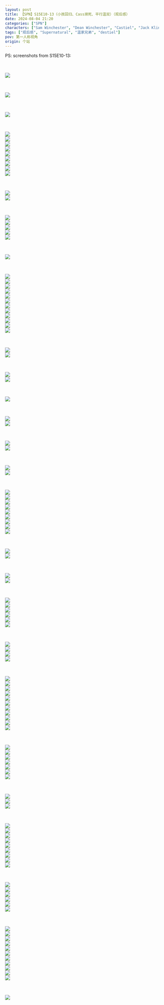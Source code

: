 ```yaml
---
layout: post
title: 【SPN】S15E10-13（小孩回归、Cass濒死、平行温双）（观后感）
date: 2024-08-04 21:20
categories: ["SPN"]
characters: ["Sam Winchester", "Dean Winchester", "Castiel", "Jack Kline"]
tags: ["观后感", "Supernatural", "温家兄弟", "destiel"]
pov: 第一人称视角
origin: 个站
---
```


PS: screenshots from S15E10-13:

<br><br>
![](https://github.com/junesirius/junesirius.github.io/blob/master/assets/images/SPN/S15/2024-08-02-SPN-1510-1.jpg)
<br>

<br><br>
![](https://github.com/junesirius/junesirius.github.io/blob/master/assets/images/SPN/S15/2024-08-02-SPN-1511-1.jpg)
<br>

<br><br>
![](https://github.com/junesirius/junesirius.github.io/blob/master/assets/images/SPN/S15/2024-08-03-SPN-1511-2.jpg)
<br>

<br><br>
![](https://github.com/junesirius/junesirius.github.io/blob/master/assets/images/SPN/S15/2024-08-03-SPN-1511-3.jpg)
<br>
![](https://github.com/junesirius/junesirius.github.io/blob/master/assets/images/SPN/S15/2024-08-03-SPN-1511-4.jpg)
<br>
![](https://github.com/junesirius/junesirius.github.io/blob/master/assets/images/SPN/S15/2024-08-03-SPN-1511-5.jpg)
<br>
![](https://github.com/junesirius/junesirius.github.io/blob/master/assets/images/SPN/S15/2024-08-03-SPN-1511-6.jpg)
<br>
![](https://github.com/junesirius/junesirius.github.io/blob/master/assets/images/SPN/S15/2024-08-03-SPN-1511-7.jpg)
<br>
![](https://github.com/junesirius/junesirius.github.io/blob/master/assets/images/SPN/S15/2024-08-03-SPN-1511-8.jpg)
<br>
![](https://github.com/junesirius/junesirius.github.io/blob/master/assets/images/SPN/S15/2024-08-03-SPN-1511-9.jpg)
<br>
![](https://github.com/junesirius/junesirius.github.io/blob/master/assets/images/SPN/S15/2024-08-03-SPN-1511-10.jpg)
<br>
![](https://github.com/junesirius/junesirius.github.io/blob/master/assets/images/SPN/S15/2024-08-03-SPN-1511-11.jpg)
<br>

<br><br>
![](https://github.com/junesirius/junesirius.github.io/blob/master/assets/images/SPN/S15/2024-08-03-SPN-1511-12.jpg)
<br>
![](https://github.com/junesirius/junesirius.github.io/blob/master/assets/images/SPN/S15/2024-08-03-SPN-1511-13.jpg)
<br>

<br><br>
![](https://github.com/junesirius/junesirius.github.io/blob/master/assets/images/SPN/S15/2024-08-03-SPN-1512-1.jpg)
<br>
![](https://github.com/junesirius/junesirius.github.io/blob/master/assets/images/SPN/S15/2024-08-03-SPN-1512-2.jpg)
<br>
![](https://github.com/junesirius/junesirius.github.io/blob/master/assets/images/SPN/S15/2024-08-03-SPN-1512-3.jpg)
<br>
![](https://github.com/junesirius/junesirius.github.io/blob/master/assets/images/SPN/S15/2024-08-03-SPN-1512-4.jpg)
<br>
![](https://github.com/junesirius/junesirius.github.io/blob/master/assets/images/SPN/S15/2024-08-03-SPN-1512-5.jpg)
<br>

<br><br>
![](https://github.com/junesirius/junesirius.github.io/blob/master/assets/images/SPN/S15/2024-08-03-SPN-1512-6.jpg)
<br>

<br><br>
![](https://github.com/junesirius/junesirius.github.io/blob/master/assets/images/SPN/S15/2024-08-03-SPN-1512-7.jpg)
<br>
![](https://github.com/junesirius/junesirius.github.io/blob/master/assets/images/SPN/S15/2024-08-03-SPN-1512-8.jpg)
<br>
![](https://github.com/junesirius/junesirius.github.io/blob/master/assets/images/SPN/S15/2024-08-03-SPN-1512-9.jpg)
<br>
![](https://github.com/junesirius/junesirius.github.io/blob/master/assets/images/SPN/S15/2024-08-03-SPN-1512-10.jpg)
<br>
![](https://github.com/junesirius/junesirius.github.io/blob/master/assets/images/SPN/S15/2024-08-03-SPN-1512-11.jpg)
<br>
![](https://github.com/junesirius/junesirius.github.io/blob/master/assets/images/SPN/S15/2024-08-03-SPN-1512-12.jpg)
<br>
![](https://github.com/junesirius/junesirius.github.io/blob/master/assets/images/SPN/S15/2024-08-03-SPN-1512-13.jpg)
<br>
![](https://github.com/junesirius/junesirius.github.io/blob/master/assets/images/SPN/S15/2024-08-03-SPN-1512-14.jpg)
<br>
![](https://github.com/junesirius/junesirius.github.io/blob/master/assets/images/SPN/S15/2024-08-03-SPN-1512-15.jpg)
<br>
![](https://github.com/junesirius/junesirius.github.io/blob/master/assets/images/SPN/S15/2024-08-03-SPN-1512-16.jpg)
<br>
![](https://github.com/junesirius/junesirius.github.io/blob/master/assets/images/SPN/S15/2024-08-03-SPN-1512-17.jpg)
<br>
![](https://github.com/junesirius/junesirius.github.io/blob/master/assets/images/SPN/S15/2024-08-03-SPN-1512-18.jpg)
<br>

<br><br>
![](https://github.com/junesirius/junesirius.github.io/blob/master/assets/images/SPN/S15/2024-08-03-SPN-1512-19.jpg)
<br>
![](https://github.com/junesirius/junesirius.github.io/blob/master/assets/images/SPN/S15/2024-08-03-SPN-1512-20.jpg)
<br>

<br><br>
![](https://github.com/junesirius/junesirius.github.io/blob/master/assets/images/SPN/S15/2024-08-03-SPN-1512-21.jpg)
<br>
![](https://github.com/junesirius/junesirius.github.io/blob/master/assets/images/SPN/S15/2024-08-03-SPN-1512-22.jpg)
<br>

<br><br>
![](https://github.com/junesirius/junesirius.github.io/blob/master/assets/images/SPN/S15/2024-08-03-SPN-1512-23.jpg)
<br>

<br><br>
![](https://github.com/junesirius/junesirius.github.io/blob/master/assets/images/SPN/S15/2024-08-03-SPN-1512-24.jpg)
<br>
![](https://github.com/junesirius/junesirius.github.io/blob/master/assets/images/SPN/S15/2024-08-03-SPN-1512-25.jpg)
<br>

<br><br>
![](https://github.com/junesirius/junesirius.github.io/blob/master/assets/images/SPN/S15/2024-08-03-SPN-1512-26.jpg)
<br>
![](https://github.com/junesirius/junesirius.github.io/blob/master/assets/images/SPN/S15/2024-08-03-SPN-1512-27.jpg)
<br>

<br><br>
![](https://github.com/junesirius/junesirius.github.io/blob/master/assets/images/SPN/S15/2024-08-03-SPN-1513-1.jpg)
<br>
![](https://github.com/junesirius/junesirius.github.io/blob/master/assets/images/SPN/S15/2024-08-04-SPN-1513-45.jpg)
<br>

<br><br>
![](https://github.com/junesirius/junesirius.github.io/blob/master/assets/images/SPN/S15/2024-08-03-SPN-1513-5.jpg)
<br>
![](https://github.com/junesirius/junesirius.github.io/blob/master/assets/images/SPN/S15/2024-08-03-SPN-1513-6.jpg)
<br>
![](https://github.com/junesirius/junesirius.github.io/blob/master/assets/images/SPN/S15/2024-08-03-SPN-1513-7.jpg)
<br>
![](https://github.com/junesirius/junesirius.github.io/blob/master/assets/images/SPN/S15/2024-08-03-SPN-1513-8.jpg)
<br>
![](https://github.com/junesirius/junesirius.github.io/blob/master/assets/images/SPN/S15/2024-08-03-SPN-1513-9.jpg)
<br>
![](https://github.com/junesirius/junesirius.github.io/blob/master/assets/images/SPN/S15/2024-08-03-SPN-1513-10.jpg)
<br>
![](https://github.com/junesirius/junesirius.github.io/blob/master/assets/images/SPN/S15/2024-08-03-SPN-1513-11.jpg)
<br>
![](https://github.com/junesirius/junesirius.github.io/blob/master/assets/images/SPN/S15/2024-08-03-SPN-1513-12.jpg)
<br>
![](https://github.com/junesirius/junesirius.github.io/blob/master/assets/images/SPN/S15/2024-08-03-SPN-1513-13.jpg)
<br>

<br><br>
![](https://github.com/junesirius/junesirius.github.io/blob/master/assets/images/SPN/S15/2024-08-03-SPN-1513-14.jpg)
<br>
![](https://github.com/junesirius/junesirius.github.io/blob/master/assets/images/SPN/S15/2024-08-03-SPN-1513-15.jpg)
<br>

<br><br>
![](https://github.com/junesirius/junesirius.github.io/blob/master/assets/images/SPN/S15/2024-08-03-SPN-1513-16.jpg)
<br>
![](https://github.com/junesirius/junesirius.github.io/blob/master/assets/images/SPN/S15/2024-08-03-SPN-1513-17.jpg)
<br>

<br><br>
![](https://github.com/junesirius/junesirius.github.io/blob/master/assets/images/SPN/S15/2024-08-03-SPN-1513-18.jpg)
<br>
![](https://github.com/junesirius/junesirius.github.io/blob/master/assets/images/SPN/S15/2024-08-03-SPN-1513-19.jpg)
<br>
![](https://github.com/junesirius/junesirius.github.io/blob/master/assets/images/SPN/S15/2024-08-03-SPN-1513-20.jpg)
<br>
![](https://github.com/junesirius/junesirius.github.io/blob/master/assets/images/SPN/S15/2024-08-03-SPN-1513-21.jpg)
<br>
![](https://github.com/junesirius/junesirius.github.io/blob/master/assets/images/SPN/S15/2024-08-03-SPN-1513-22.jpg)
<br>
![](https://github.com/junesirius/junesirius.github.io/blob/master/assets/images/SPN/S15/2024-08-03-SPN-1513-23.jpg)
<br>

<br><br>
![](https://github.com/junesirius/junesirius.github.io/blob/master/assets/images/SPN/S15/2024-08-03-SPN-1513-24.jpg)
<br>
![](https://github.com/junesirius/junesirius.github.io/blob/master/assets/images/SPN/S15/2024-08-03-SPN-1513-25.jpg)
<br>
![](https://github.com/junesirius/junesirius.github.io/blob/master/assets/images/SPN/S15/2024-08-03-SPN-1513-26.jpg)
<br>
![](https://github.com/junesirius/junesirius.github.io/blob/master/assets/images/SPN/S15/2024-08-03-SPN-1513-27.jpg)
<br>

<br><br>
![](https://github.com/junesirius/junesirius.github.io/blob/master/assets/images/SPN/S15/2024-08-03-SPN-1513-28.jpg)
<br>
![](https://github.com/junesirius/junesirius.github.io/blob/master/assets/images/SPN/S15/2024-08-03-SPN-1513-29.jpg)
<br>
![](https://github.com/junesirius/junesirius.github.io/blob/master/assets/images/SPN/S15/2024-08-03-SPN-1513-30.jpg)
<br>
![](https://github.com/junesirius/junesirius.github.io/blob/master/assets/images/SPN/S15/2024-08-03-SPN-1513-31.jpg)
<br>
![](https://github.com/junesirius/junesirius.github.io/blob/master/assets/images/SPN/S15/2024-08-03-SPN-1513-32.jpg)
<br>
![](https://github.com/junesirius/junesirius.github.io/blob/master/assets/images/SPN/S15/2024-08-03-SPN-1513-33.jpg)
<br>
![](https://github.com/junesirius/junesirius.github.io/blob/master/assets/images/SPN/S15/2024-08-03-SPN-1513-34.jpg)
<br>
![](https://github.com/junesirius/junesirius.github.io/blob/master/assets/images/SPN/S15/2024-08-03-SPN-1513-35.jpg)
<br>
![](https://github.com/junesirius/junesirius.github.io/blob/master/assets/images/SPN/S15/2024-08-03-SPN-1513-36.jpg)
<br>
![](https://github.com/junesirius/junesirius.github.io/blob/master/assets/images/SPN/S15/2024-08-03-SPN-1513-37.jpg)
<br>
![](https://github.com/junesirius/junesirius.github.io/blob/master/assets/images/SPN/S15/2024-08-04-SPN-1513-38.jpg)
<br>

<br><br>
![](https://github.com/junesirius/junesirius.github.io/blob/master/assets/images/SPN/S15/2024-08-04-SPN-1513-39.jpg)
<br>
![](https://github.com/junesirius/junesirius.github.io/blob/master/assets/images/SPN/S15/2024-08-04-SPN-1513-40.jpg)
<br>
![](https://github.com/junesirius/junesirius.github.io/blob/master/assets/images/SPN/S15/2024-08-04-SPN-1513-41.jpg)
<br>
![](https://github.com/junesirius/junesirius.github.io/blob/master/assets/images/SPN/S15/2024-08-04-SPN-1513-42.jpg)
<br>
![](https://github.com/junesirius/junesirius.github.io/blob/master/assets/images/SPN/S15/2024-08-04-SPN-1513-43.jpg)
<br>
![](https://github.com/junesirius/junesirius.github.io/blob/master/assets/images/SPN/S15/2024-08-04-SPN-1513-44.jpg)
<br>
![](https://github.com/junesirius/junesirius.github.io/blob/master/assets/images/SPN/S15/2024-08-04-SPN-1513-46.jpg)
<br>

<br><br>
![](https://github.com/junesirius/junesirius.github.io/blob/master/assets/images/SPN/S15/2024-08-04-SPN-1513-47.jpg)
<br>
![](https://github.com/junesirius/junesirius.github.io/blob/master/assets/images/SPN/S15/2024-08-04-SPN-1513-48.jpg)
<br>
![](https://github.com/junesirius/junesirius.github.io/blob/master/assets/images/SPN/S15/2024-08-04-SPN-1513-49.jpg)
<br>

<br><br>
![](https://github.com/junesirius/junesirius.github.io/blob/master/assets/images/SPN/S15/2024-08-04-SPN-1513-50.jpg)
<br>
![](https://github.com/junesirius/junesirius.github.io/blob/master/assets/images/SPN/S15/2024-08-04-SPN-1513-51.jpg)
<br>
![](https://github.com/junesirius/junesirius.github.io/blob/master/assets/images/SPN/S15/2024-08-04-SPN-1513-52.jpg)
<br>
![](https://github.com/junesirius/junesirius.github.io/blob/master/assets/images/SPN/S15/2024-08-04-SPN-1513-53.jpg)
<br>
![](https://github.com/junesirius/junesirius.github.io/blob/master/assets/images/SPN/S15/2024-08-04-SPN-1513-54.jpg)
<br>
![](https://github.com/junesirius/junesirius.github.io/blob/master/assets/images/SPN/S15/2024-08-04-SPN-1513-55.jpg)
<br>
![](https://github.com/junesirius/junesirius.github.io/blob/master/assets/images/SPN/S15/2024-08-04-SPN-1513-56.jpg)
<br>
![](https://github.com/junesirius/junesirius.github.io/blob/master/assets/images/SPN/S15/2024-08-04-SPN-1513-57.jpg)
<br>
![](https://github.com/junesirius/junesirius.github.io/blob/master/assets/images/SPN/S15/2024-08-04-SPN-1513-58.jpg)
<br>

<br><br>
![](https://github.com/junesirius/junesirius.github.io/blob/master/assets/images/SPN/S15/2024-08-04-SPN-1513-59.jpg)
<br>
![](https://github.com/junesirius/junesirius.github.io/blob/master/assets/images/SPN/S15/2024-08-04-SPN-1513-60.jpg)
<br>
![](https://github.com/junesirius/junesirius.github.io/blob/master/assets/images/SPN/S15/2024-08-04-SPN-1513-61.jpg)
<br>
![](https://github.com/junesirius/junesirius.github.io/blob/master/assets/images/SPN/S15/2024-08-04-SPN-1513-62.jpg)
<br>
![](https://github.com/junesirius/junesirius.github.io/blob/master/assets/images/SPN/S15/2024-08-04-SPN-1513-63.jpg)
<br>
![](https://github.com/junesirius/junesirius.github.io/blob/master/assets/images/SPN/S15/2024-08-04-SPN-1513-64.jpg)
<br>


<br><br>
![](https://github.com/junesirius/junesirius.github.io/blob/master/assets/images/SPN/S15/2024-08-03-SPN-1513-2.jpg)
<br>
![](https://github.com/junesirius/junesirius.github.io/blob/master/assets/images/SPN/S15/2024-08-03-SPN-1513-3.jpg)
<br>
![](https://github.com/junesirius/junesirius.github.io/blob/master/assets/images/SPN/S15/2024-08-03-SPN-1513-4.jpg)
<br>
![](https://github.com/junesirius/junesirius.github.io/blob/master/assets/images/SPN/S15/2024-08-04-SPN-1513-65.jpg)
<br>
![](https://github.com/junesirius/junesirius.github.io/blob/master/assets/images/SPN/S15/2024-08-04-SPN-1513-66.jpg)
<br>
![](https://github.com/junesirius/junesirius.github.io/blob/master/assets/images/SPN/S15/2024-08-04-SPN-1513-67.jpg)
<br>
![](https://github.com/junesirius/junesirius.github.io/blob/master/assets/images/SPN/S15/2024-08-04-SPN-1513-68.jpg)
<br>
![](https://github.com/junesirius/junesirius.github.io/blob/master/assets/images/SPN/S15/2024-08-04-SPN-1513-69.jpg)
<br>
![](https://github.com/junesirius/junesirius.github.io/blob/master/assets/images/SPN/S15/2024-08-04-SPN-1513-70.jpg)
<br>
![](https://github.com/junesirius/junesirius.github.io/blob/master/assets/images/SPN/S15/2024-08-04-SPN-1513-71.jpg)
<br>
![](https://github.com/junesirius/junesirius.github.io/blob/master/assets/images/SPN/S15/2024-08-04-SPN-1513-72.jpg)
<br>

<br><br>
![](https://github.com/junesirius/junesirius.github.io/blob/master/assets/images/SPN/S15/2024-08-04-SPN-1513-73.jpg)
<br>
